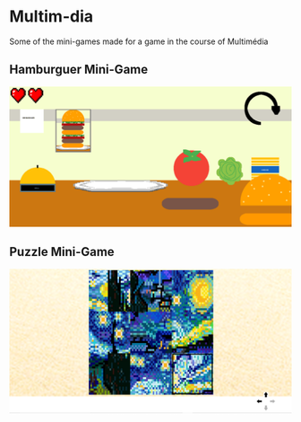 # Multim-dia
Some of the mini-games made for a game in the course of Multimédia

<h2> Hamburguer Mini-Game</h2> 

![1](Final_Result/hamburguer3.PNG)
<h2> Puzzle Mini-Game</h2> 

![2](Final_Result/puzzle1.PNG)
